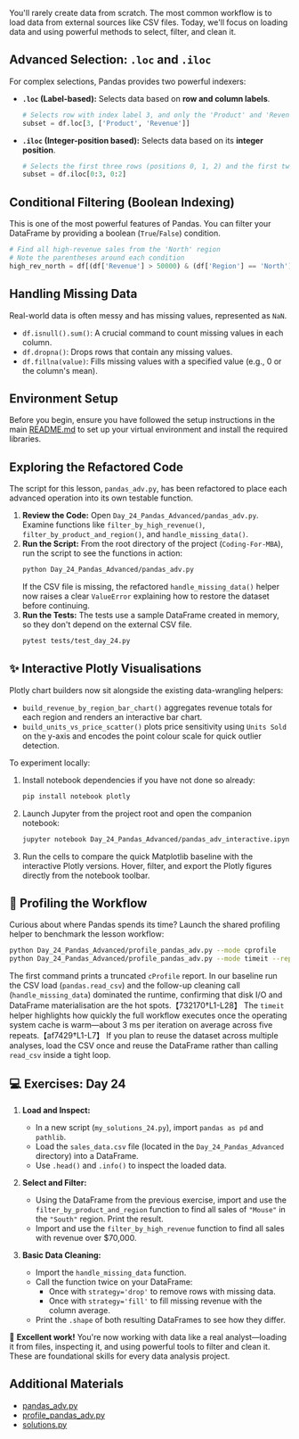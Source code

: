 You'll rarely create data from scratch. The most common workflow is to load data from external sources like CSV files. Today, we'll focus on loading data and using powerful methods to select, filter, and clean it.

## Advanced Selection: `.loc` and `.iloc`

For complex selections, Pandas provides two powerful indexers:

- **`.loc` (Label-based):** Selects data based on **row and column labels**.
  ```python
  # Selects row with index label 3, and only the 'Product' and 'Revenue' columns
  subset = df.loc[3, ['Product', 'Revenue']]
  ```
- **`.iloc` (Integer-position based):** Selects data based on its **integer position**.
  ```python
  # Selects the first three rows (positions 0, 1, 2) and the first two columns (0, 1)
  subset = df.iloc[0:3, 0:2]
  ```

## Conditional Filtering (Boolean Indexing)

This is one of the most powerful features of Pandas. You can filter your DataFrame by providing a boolean (`True`/`False`) condition.

```python
# Find all high-revenue sales from the 'North' region
# Note the parentheses around each condition
high_rev_north = df[(df['Revenue'] > 50000) & (df['Region'] == 'North')]
```

## Handling Missing Data

Real-world data is often messy and has missing values, represented as `NaN`.

- `df.isnull().sum()`: A crucial command to count missing values in each column.
- `df.dropna()`: Drops rows that contain any missing values.
- `df.fillna(value)`: Fills missing values with a specified value (e.g., 0 or the column's mean).

## Environment Setup

Before you begin, ensure you have followed the setup instructions in the main [README.md](https://github.com/saint2706/Coding-For-MBA/blob/main/README.md) to set up your virtual environment and install the required libraries.

## Exploring the Refactored Code

The script for this lesson, `pandas_adv.py`, has been refactored to place each advanced operation into its own testable function.

1. **Review the Code:** Open `Day_24_Pandas_Advanced/pandas_adv.py`. Examine functions like `filter_by_high_revenue()`, `filter_by_product_and_region()`, and `handle_missing_data()`.
1. **Run the Script:** From the root directory of the project (`Coding-For-MBA`), run the script to see the functions in action:
   ```bash
   python Day_24_Pandas_Advanced/pandas_adv.py
   ```
   If the CSV file is missing, the refactored `handle_missing_data()` helper now raises
   a clear `ValueError` explaining how to restore the dataset before continuing.
1. **Run the Tests:** The tests use a sample DataFrame created in memory, so they don't depend on the external CSV file.
   ```bash
   pytest tests/test_day_24.py
   ```

## ✨ Interactive Plotly Visualisations

Plotly chart builders now sit alongside the existing data-wrangling helpers:

- `build_revenue_by_region_bar_chart()` aggregates revenue totals for each region and renders an interactive bar chart.
- `build_units_vs_price_scatter()` plots price sensitivity using `Units Sold` on the y-axis and encodes the point colour scale for quick outlier detection.

To experiment locally:

1. Install notebook dependencies if you have not done so already:
   ```bash
   pip install notebook plotly
   ```
1. Launch Jupyter from the project root and open the companion notebook:
   ```bash
   jupyter notebook Day_24_Pandas_Advanced/pandas_adv_interactive.ipynb
   ```
1. Run the cells to compare the quick Matplotlib baseline with the interactive Plotly versions. Hover, filter, and export the Plotly figures directly from the notebook toolbar.

## 🔬 Profiling the Workflow

Curious about where Pandas spends its time? Launch the shared profiling helper to benchmark the lesson workflow:

```bash
python Day_24_Pandas_Advanced/profile_pandas_adv.py --mode cprofile
python Day_24_Pandas_Advanced/profile_pandas_adv.py --mode timeit --repeat 5 --number 3
```

The first command prints a truncated `cProfile` report. In our baseline run the CSV load (`pandas.read_csv`) and the follow-up cleaning call (`handle_missing_data`) dominated the runtime, confirming that disk I/O and DataFrame materialisation are the hot spots.【732170†L1-L28】 The `timeit` helper highlights how quickly the full workflow executes once the operating system cache is warm—about 3 ms per iteration on average across five repeats.【af7429†L1-L7】 If you plan to reuse the dataset across multiple analyses, load the CSV once and reuse the DataFrame rather than calling `read_csv` inside a tight loop.

## 💻 Exercises: Day 24

1. **Load and Inspect:**

   - In a new script (`my_solutions_24.py`), import `pandas as pd` and `pathlib`.
   - Load the `sales_data.csv` file (located in the `Day_24_Pandas_Advanced` directory) into a DataFrame.
   - Use `.head()` and `.info()` to inspect the loaded data.

1. **Select and Filter:**

   - Using the DataFrame from the previous exercise, import and use the `filter_by_product_and_region` function to find all sales of `"Mouse"` in the `"South"` region. Print the result.
   - Import and use the `filter_by_high_revenue` function to find all sales with revenue over $70,000.

1. **Basic Data Cleaning:**

   - Import the `handle_missing_data` function.
   - Call the function twice on your DataFrame:
     - Once with `strategy='drop'` to remove rows with missing data.
     - Once with `strategy='fill'` to fill missing revenue with the column average.
   - Print the `.shape` of both resulting DataFrames to see how they differ.

🎉 **Excellent work!** You're now working with data like a real analyst—loading it from files, inspecting it, and using powerful tools to filter and clean it. These are foundational skills for every data analysis project.

## Additional Materials

- [pandas_adv.py](https://github.com/saint2706/Coding-For-MBA/blob/main/Day_24_Pandas_Advanced/pandas_adv.py)
- [profile_pandas_adv.py](https://github.com/saint2706/Coding-For-MBA/blob/main/Day_24_Pandas_Advanced/profile_pandas_adv.py)
- [solutions.py](https://github.com/saint2706/Coding-For-MBA/blob/main/Day_24_Pandas_Advanced/solutions.py)
